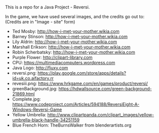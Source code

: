 This is a repo for a Java Project - Reversi.

In the game, we have used several images, and the credits go out to:
(Credits are in "Image - site" form)

* Ted Mosby:			http://how-i-met-your-mother.wikia.com
* Barney Stinson:		http://how-i-met-your-mother.wikia.com
* Lily Aldrin:			http://how-i-met-your-mother.wikia.com
* Marshall Erikson:		http://how-i-met-your-mother.wikia.com
* Robin Scherbatsky:	http://how-i-met-your-mother.wikia.com
* Purple Flower:		http://clipart-library.com
* CPU:					https://multimediacomputers.wordpress.com
* Java Logo:			http://fiuxy.com
* reversi.png:			https://play.google.com/store/apps/details?id=uk.co.aifactory.rr
* revesiii.png:			https://www.hrkgame.com/en/games/product/reversi/
* greenBackground.jpg:	https://hdwallsource.com/green-background-21869.html
* Complete.jpg:			https://www.codeproject.com/Articles/594188/ReversiEight-A-Windows-Reversi-Game
* Yellow Umbrella:		http://www.clipartpanda.com/clipart_images/yellow-umbrella-black-handle-34251159
* Blue French Horn:		TheBurnsWalker from blenderartists.org